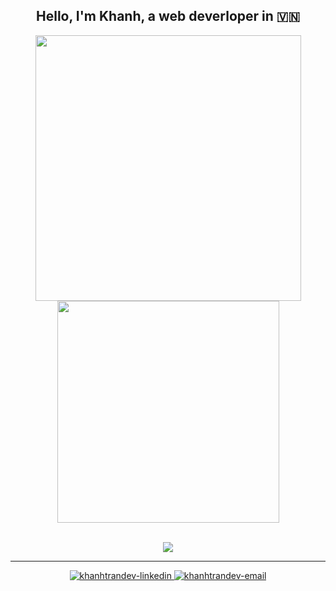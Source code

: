 <h2 align="center">Hello, I'm Khanh, a web deverloper in 🇻🇳</h2>
<div align="center">
    <a href="#" title="katinbox">
        <img width="425" src="https://github-readme-stats.vercel.app/api?username=katinbox&show_icons=true&theme=gruvbox&hide_border=true" />
    </a>
    <a href="#" title="katinbox">
        <img width="355" src="https://github-readme-stats.vercel.app/api/top-langs/?username=katinbox&hide=c%23&theme=gruvbox&langs_count=8&layout=compact&hide_border=true" />
    </a>
</div>
<br />
<p align="center">
  <a href="https://skillicons.dev">
    <img src="https://skillicons.dev/icons?i=js,html,css,react,redux,sass,nodejs,express,tailwindcss,neovim,wordpress,docker,git,mongodb" />
  </a>
</p>

<hr />
<div align="center">
  <a href="https://www.linkedin.com/in/khanhtrandev" target="blank">
    <img src="https://img.icons8.com/bubbles/100/000000/linkedin.png" alt="khanhtrandev-linkedin" />
  </a>
  <a href="mailto:khanhtran28.work@gmail.com" target="top">
    <img src="https://img.icons8.com/bubbles/100/000000/apple-mail.png" alt="khanhtrandev-email" />
  </a>
</div>
